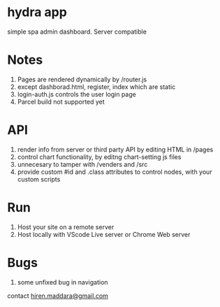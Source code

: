 # hydra app

simple spa admin dashboard. Server compatible

# Notes

1. Pages are rendered dynamically by /router.js
2. except dashborad.html, register, index which are static
3. login-auth.js controls the user login page
4. Parcel build not supported yet


# API

1. render info from server or third party API by editing HTML in /pages
2. control chart functionality, by editng chart-setting js files
3. unnecesary to tamper with /venders and /src
4. provide custom #id and .class attributes to control nodes, with your custom scripts

# Run

1. Host your site on a remote server
2. Host locally with VScode Live server or Chrome Web server

# Bugs

1. some unfixed bug in navigation

contact hiren.maddara@gmail.com
